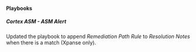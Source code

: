 
#### Playbooks

##### Cortex ASM - ASM Alert
Updated the playbook to append *Remediation Path Rule* to *Resolution Notes* when there is a match (Xpanse only).
